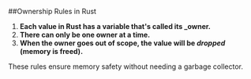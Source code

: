 ##Ownership Rules in Rust

1. **Each value in Rust has a variable that's called its _owner.**
2. **There can only be one owner at a time.**
3. **When the owner goes out of scope, the value will be _dropped_ (memory is freed).**

These rules ensure memory safety without needing a garbage collector.